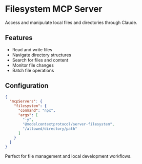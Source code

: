 # Filesystem MCP Server

Access and manipulate local files and directories through Claude.

## Features

- Read and write files
- Navigate directory structures
- Search for files and content
- Monitor file changes
- Batch file operations

## Configuration

```json
{
  "mcpServers": {
    "filesystem": {
      "command": "npx",
      "args": [
        "-y",
        "@modelcontextprotocol/server-filesystem",
        "/allowed/directory/path"
      ]
    }
  }
}
```

Perfect for file management and local development workflows.